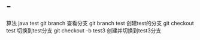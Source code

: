 # -
算法 java
test
git branch 查看分支
git branch test 创建test的分支
git checkout test 切换到test分支
git checkout -b test3 创建并切换到test3分支	
